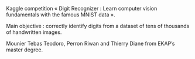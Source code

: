 
Kaggle competition « Digit Recognizer : Learn computer vision fundamentals with the famous MNIST data ». 

Main objective : correctly identify digits from a dataset of tens of thousands of handwritten images.

Mounier Tebas Teodoro, Perron Riwan and Thierry Diane from EKAP’s master degree.
